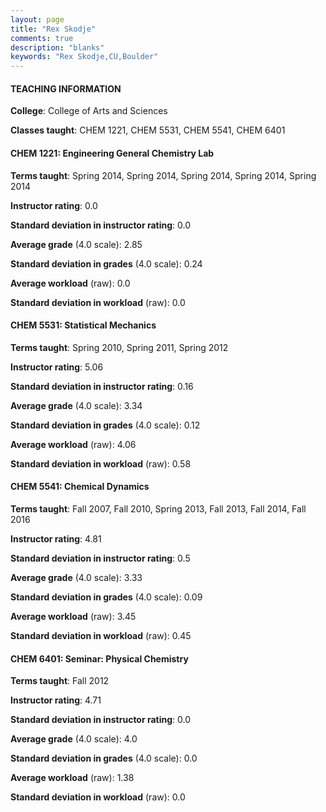 ```yaml
---
layout: page
title: "Rex Skodje" 
comments: true
description: "blanks"
keywords: "Rex Skodje,CU,Boulder"
---
```

<head>
<script src="https://ajax.googleapis.com/ajax/libs/jquery/2.1.3/jquery.min.js"></script>
<script src="https://dl.dropboxusercontent.com/s/pc42nxpaw1ea4o9/highcharts.js?dl=0"></script>
<!-- <script src="../assets/js/highcharts.js"></script> -->
<style type="text/css">@font-face {
	font-family: "Bebas Neue";
	src: url(https://www.filehosting.org/file/details/544349/BebasNeue Regular.otf) format("opentype");
	}
	h1.Bebas { 
		font-family: "Bebas Neue", Verdana, Tahoma;
	}
</style>
</head>
	   
#### TEACHING INFORMATION

**College**: College of Arts and Sciences

**Classes taught**: CHEM 1221, CHEM 5531, CHEM 5541, CHEM 6401

#### CHEM 1221: Engineering General Chemistry Lab

**Terms taught**: Spring 2014, Spring 2014, Spring 2014, Spring 2014, Spring 2014

**Instructor rating**: 0.0

**Standard deviation in instructor rating**: 0.0

**Average grade** (4.0 scale): 2.85

**Standard deviation in grades** (4.0 scale): 0.24

**Average workload** (raw): 0.0

**Standard deviation in workload** (raw): 0.0

#### CHEM 5531: Statistical Mechanics

**Terms taught**: Spring 2010, Spring 2011, Spring 2012

**Instructor rating**: 5.06

**Standard deviation in instructor rating**: 0.16

**Average grade** (4.0 scale): 3.34

**Standard deviation in grades** (4.0 scale): 0.12

**Average workload** (raw): 4.06

**Standard deviation in workload** (raw): 0.58

#### CHEM 5541: Chemical Dynamics

**Terms taught**: Fall 2007, Fall 2010, Spring 2013, Fall 2013, Fall 2014, Fall 2016

**Instructor rating**: 4.81

**Standard deviation in instructor rating**: 0.5

**Average grade** (4.0 scale): 3.33

**Standard deviation in grades** (4.0 scale): 0.09

**Average workload** (raw): 3.45

**Standard deviation in workload** (raw): 0.45

#### CHEM 6401: Seminar: Physical Chemistry

**Terms taught**: Fall 2012

**Instructor rating**: 4.71

**Standard deviation in instructor rating**: 0.0

**Average grade** (4.0 scale): 4.0

**Standard deviation in grades** (4.0 scale): 0.0

**Average workload** (raw): 1.38

**Standard deviation in workload** (raw): 0.0


